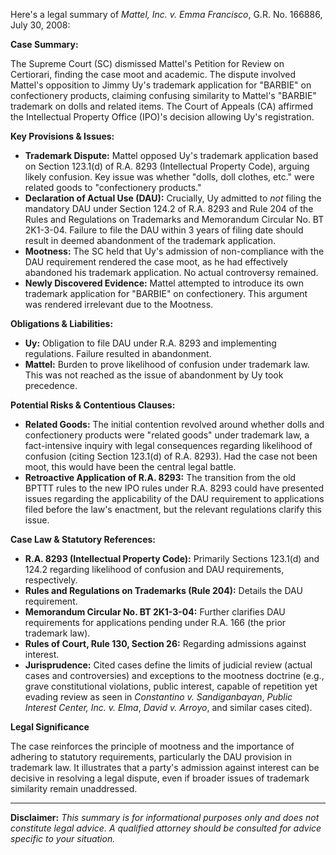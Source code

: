 Here's a legal summary of *Mattel, Inc. v. Emma Francisco*, G.R. No. 166886, July 30, 2008:

**Case Summary:**

The Supreme Court (SC) dismissed Mattel's Petition for Review on Certiorari, finding the case moot and academic. The dispute involved Mattel's opposition to Jimmy Uy's trademark application for "BARBIE" on confectionery products, claiming confusing similarity to Mattel's "BARBIE" trademark on dolls and related items. The Court of Appeals (CA) affirmed the Intellectual Property Office (IPO)'s decision allowing Uy's registration.

**Key Provisions & Issues:**

*   **Trademark Dispute:** Mattel opposed Uy's trademark application based on Section 123.1(d) of R.A. 8293 (Intellectual Property Code), arguing likely confusion. Key issue was whether "dolls, doll clothes, etc." were related goods to "confectionery products."
*   **Declaration of Actual Use (DAU):** Crucially, Uy admitted to *not* filing the mandatory DAU under Section 124.2 of R.A. 8293 and Rule 204 of the Rules and Regulations on Trademarks and Memorandum Circular No. BT 2K1-3-04. Failure to file the DAU within 3 years of filing date should result in deemed abandonment of the trademark application.
*   **Mootness:** The SC held that Uy's admission of non-compliance with the DAU requirement rendered the case moot, as he had effectively abandoned his trademark application. No actual controversy remained.
*   **Newly Discovered Evidence:** Mattel attempted to introduce its own trademark application for "BARBIE" on confectionery. This argument was rendered irrelevant due to the Mootness.

**Obligations & Liabilities:**

*   **Uy:** Obligation to file DAU under R.A. 8293 and implementing regulations. Failure resulted in abandonment.
*   **Mattel:** Burden to prove likelihood of confusion under trademark law. This was not reached as the issue of abandonment by Uy took precedence.

**Potential Risks & Contentious Clauses:**

*   **Related Goods:** The initial contention revolved around whether dolls and confectionery products were "related goods" under trademark law, a fact-intensive inquiry with legal consequences regarding likelihood of confusion (citing Section 123.1(d) of R.A. 8293). Had the case not been moot, this would have been the central legal battle.
*   **Retroactive Application of R.A. 8293:** The transition from the old BPTTT rules to the new IPO rules under R.A. 8293 could have presented issues regarding the applicability of the DAU requirement to applications filed before the law's enactment, but the relevant regulations clarify this issue.

**Case Law & Statutory References:**

*   **R.A. 8293 (Intellectual Property Code):** Primarily Sections 123.1(d) and 124.2 regarding likelihood of confusion and DAU requirements, respectively.
*   **Rules and Regulations on Trademarks (Rule 204):** Details the DAU requirement.
*   **Memorandum Circular No. BT 2K1-3-04:** Further clarifies DAU requirements for applications pending under R.A. 166 (the prior trademark law).
*   **Rules of Court, Rule 130, Section 26:** Regarding admissions against interest.
*   **Jurisprudence:** Cited cases define the limits of judicial review (actual cases and controversies) and exceptions to the mootness doctrine (e.g., grave constitutional violations, public interest, capable of repetition yet evading review as seen in *Constantino v. Sandiganbayan*, *Public Interest Center, Inc. v. Elma*, *David v. Arroyo*, and similar cases cited).

**Legal Significance**

The case reinforces the principle of mootness and the importance of adhering to statutory requirements, particularly the DAU provision in trademark law. It illustrates that a party's admission against interest can be decisive in resolving a legal dispute, even if broader issues of trademark similarity remain unaddressed.

***

**Disclaimer:** *This summary is for informational purposes only and does not constitute legal advice. A qualified attorney should be consulted for advice specific to your situation.*